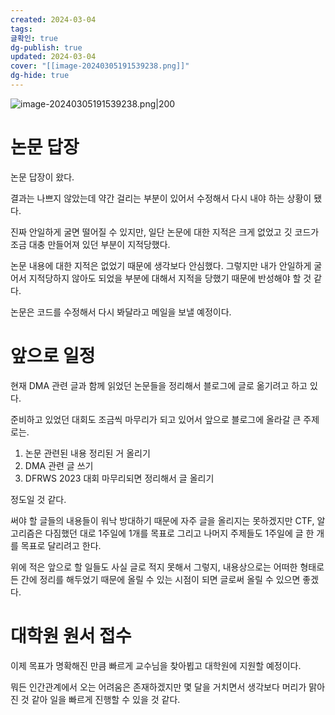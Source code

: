 ```yaml
---
created: 2024-03-04
tags: 
글확인: true
dg-publish: true
updated: 2024-03-04
cover: "[[image-20240305191539238.png]]"
dg-hide: true
---
```

![image-20240305191539238.png|200](/img/user/kr/%EC%9D%BC%EA%B8%B0/assets/2024-03-04/image-20240305191539238.png)


# 논문 답장
논문 답장이 왔다.

결과는 나쁘지 않았는데 약간 걸리는 부분이 있어서 수정해서 다시 내야 하는 상황이 됐다.

진짜 안일하게 굴면 떨어질 수 있지만, 일단 논문에 대한 지적은 크게 없었고 깃 코드가 조금 대충 만들어져 있던 부분이 지적당했다.

논문 내용에 대한 지적은 없었기 때문에 생각보다 안심했다. 그렇지만 내가 안일하게 굴어서 지적당하지 않아도 되었을 부분에 대해서 지적을 당했기 때문에 반성해야 할 것 같다.

논문은 코드를 수정해서 다시 봐달라고 메일을 보낼 예정이다.
# 앞으로 일정
현재 DMA 관련 글과 함께 읽었던 논문들을 정리해서 블로그에 글로 옮기려고 하고 있다.

준비하고 있었던 대회도 조금씩 마무리가 되고 있어서 앞으로 블로그에 올라갈 큰 주제로는.

1. 논문 관련된 내용 정리된 거 올리기
2. DMA 관련 글 쓰기
3. DFRWS 2023 대회 마무리되면 정리해서 글 올리기

정도일 것 같다.

써야 할 글들의 내용들이 워낙 방대하기 때문에 자주 글을 올리지는 못하겠지만 CTF, 알고리즘은 다짐했던 대로 1주일에 1개를 목표로 그리고 나머지 주제들도 1주일에 글 한 개를 목표로 달리려고 한다.

위에 적은 앞으로 할 일들도 사실 글로 적지 못해서 그렇지, 내용상으로는 어떠한 형태로든 간에 정리를 해두었기 때문에 올릴 수 있는 시점이 되면 글로써 올릴 수 있으면 좋겠다.
# 대학원 원서 접수
이제 목표가 명확해진 만큼 빠르게 교수님을 찾아뵙고 대학원에 지원할 예정이다.

뭐든 인간관계에서 오는 어려움은 존재하겠지만 몇 달을 거치면서 생각보다 머리가 맑아진 것 같아 일을 빠르게 진행할 수 있을 것 같다.